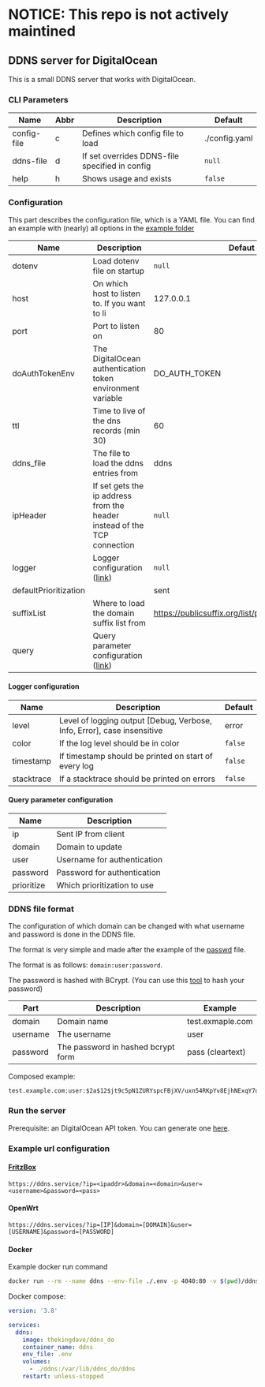 # NOTICE: This repo is not actively maintined

## DDNS server for DigitalOcean

This is a small DDNS server that works with DigitalOcean.

### CLI Parameters

| Name        | Abbr | Description                                    | Default       |
| ----------- | ---- | ---------------------------------------------- | ------------- |
| config-file | c    | Defines which config file to load              | ./config.yaml |
| ddns-file   | d    | If set overrides DDNS-file specified in config | `null`        |
| help        | h    | Shows usage and exists                         | `false`       |

### Configuration

This part describes the configuration file, which is a YAML file. You can find an example with (nearly) all options in the [example folder](https://github.com/TheKingDave/ddns_do/blob/master/example/config.yaml)

| Name                  | Description                                                  | Defaut                                               |
| --------------------- | ------------------------------------------------------------ | ---------------------------------------------------- |
| dotenv                | Load dotenv file on startup                                  | `null`                                               |
| host                  | On which host to listen to. If you want to li                | 127.0.0.1                                            |
| port                  | Port to listen on                                            | 80                                                   |
| doAuthTokenEnv        | The DigitalOcean authentication token environment variable   | DO_AUTH_TOKEN                                        |
| ttl                   | Time to live of the dns records (min 30)                     | 60                                                   |
| ddns_file             | The file to load the ddns entries from                       | ddns                                                 |
| ipHeader              | If set gets the ip address from the header instead of the TCP connection | `null`                                               |
| logger                | Logger configuration ([link](#logger-configuration))         | `null`                                               |
| defaultPrioritization |                                                              | sent                                                 |
| suffixList            | Where to load the domain suffix list from                    | https://publicsuffix.org/list/public_suffix_list.dat |
| query                 | Query parameter configuration ([link](#query-parameter-configuration)) |                                                      |

#### Logger configuration

| Name       | Description                                                  | Default |
| ---------- | ------------------------------------------------------------ | ------- |
| level      | Level of logging output [Debug, Verbose, Info, Error], case insensitive | error   |
| color      | If the log level should be in color                          | `false` |
| timestamp  | If timestamp should be printed on start of every log         | `false` |
| stacktrace | If a stacktrace should be printed on errors                  | `false` |

#### Query parameter configuration

| Name       | Description                 |
| ---------- | --------------------------- |
| ip         | Sent IP from client         |
| domain     | Domain to update            |
| user       | Username for authentication |
| password   | Password for authentication |
| prioritize | Which prioritization to use |

### DDNS file format

The configuration of which domain can be changed with what username and password is done in the DDNS file.

The format is very simple and made after the example of the [passwd](https://en.wikipedia.org/wiki/Passwd) file.

The format is as follows: `domain:user:password`.

The password is hashed with BCrypt. (You can use this [tool](https://www.browserling.com/tools/bcrypt) to hash your password)

| Part     | Description                        | Example          |
| -------- | ---------------------------------- | ---------------- |
| domain   | Domain name                        | test.exmaple.com |
| username | The username                       | user             |
| password | The password in hashed bcrypt form | pass (cleartext) |

Composed example:

```text
test.example.com:user:$2a$12$jt9c5pN1ZURYspcFBjXV/uxn54RKpYv8EjhNExqY7owZyf/GZGzQK
```

### Run the server

Prerequisite: an DigitalOcean API token. You can generate one [here](https://cloud.digitalocean.com/account/api/tokens).

### Example url configuration 

#### [FritzBox](https://at.avm.de/produkte/fritzbox/)
```text
https://ddns.service/?ip=<ipaddr>&domain=<domain>&user=<username>&password=<pass>
```

#### OpenWrt
```text
https://ddns.services/?ip=[IP]&domain=[DOMAIN]&user=[USERNAME]&password=[PASSWORD]
```

#### Docker
Example docker run command
```sh
docker run --rm --name ddns --env-file ./.env -p 4040:80 -v $(pwd)/ddns:/var/lib/ddns_do/ddns thekingdave/ddns_do
```
Docker compose:
```yaml
version: '3.8'

services:
  ddns:
    image: thekingdave/ddns_do
    container_name: ddns
    env_file: .env
    volumes:
      - ./ddns:/var/lib/ddns_do/ddns
    restart: unless-stopped
```



